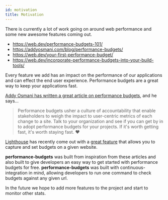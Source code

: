 ```yaml
---
id: motivation
title: Motivation
---
```


There is currently a lot of work going on around web performance and some new awesome features coming out.

- https://web.dev/performance-budgets-101/
- https://addyosmani.com/blog/performance-budgets/
- https://web.dev/your-first-performance-budget/
- https://web.dev/incorporate-performance-budgets-into-your-build-tools/

Every feature we add has an impact on the performance of our applications and can effect the end user experience. Performance budgets are a great way to keep your applications fast.

[Addy Osmani has written a great article on performance budgets](https://addyosmani.com/blog/performance-budgets/), and he says...

> Performance budgets usher a culture of accountability that enable stakeholders to weigh the impact to user-centric metrics of each change to a site. Talk to your organization and see if you can get by in to adopt performance budgets for your projects. If it's worth getting fast, it's worth staying fast. ❤️

[Lighthouse](https://developers.google.com/web/tools/lighthouse/) has recently come out with a [great feature](https://developers.google.com/web/tools/lighthouse/audits/budgets) that allows you to capture and set budgets on a given website.

**performance-budgets** was built from inspiration from these articles and also built to give developers an easy way to get started with performance budgets for free. **performance-budgets** was built with continuous-integration in mind, allowing developers to run one command to check budgets against any given url.

In the future we hope to add more features to the project and start to monitor other stats.

